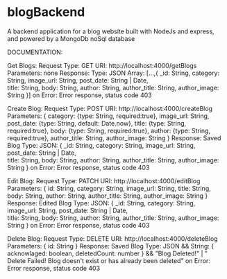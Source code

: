 # blogBackend
A backend application for a blog website built with NodeJs and express, and powered by a MongoDb noSql database


DOCUMENTATION:

Get Blogs:
  Request Type: GET
  URI: http://localhost:4000/getBlogs
  Parameters: none
  Response:
    Type: JSON Array: [...,{
        _id: String,
        category: String,
        image_url: String,
        post_date: String | Date,  
        title: String,
        body: String,
        author: String,
        author_title: String,
        author_image: String
    }]
    on Error: Error response, status code 403
  
Create Blog:
  Request Type: POST
  URI: http://localhost:4000/createBlog
  Parameters: {
    category: {type: String,  required:true},
    image_url: String,
    post_date: {type: String, default: Date.now}, 
    title: {type: String, required:true},
    body: {type: String, required:true},
    author: {type: String, required:true},
    author_title: String,
    author_image: String
  }
  Response:
    Saved Blog
    Type: JSON: {
        _id: String,
        category: String,
        image_url: String,
        post_date: String | Date,  
        title: String,
        body: String,
        author: String,
        author_title: String,
        author_image: String
    }
    on Error: Error response, status code 403
    
Edit Blog:
  Request Type: PATCH
  URI: http://localhost:4000/editBlog
  Parameters: {
        id: String,
        category: String,
        image_url: String,
        title: String,
        body: String,
        author: String,
        author_title: String,
        author_image: String
    }
  Response:
    Edited Blog
    Type: JSON: {
        _id: String,
        category: String,
        image_url: String,
        post_date: String | Date,  
        title: String,
        body: String,
        author: String,
        author_title: String,
        author_image: String
    }
    on Error: Error response, status code 403    
    
Delete Blog:
  Request Type: DELETE
  URI: http://localhost:4000/deleteBlog
  Parameters: {
        id: String
    }
  Response:
    Saved Blog
    Type: JSON && String: {
      acknowlaged: boolean,
      deletedCount: number
    } && "Blog Deleted!" | " Delete Failed! Blog doesn't exist or has already been deleted"
    on Error: Error response, status code 403    
